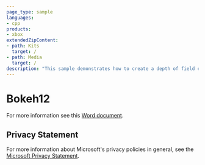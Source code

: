 ```yaml
---
page_type: sample
languages:
- cpp
products:
- xbox
extendedZipContent:
- path: Kits
  target: /
- path: Media
  target: /
description: "This sample demonstrates how to create a depth of field effect using point sprites rendering using DirectX 12 on Xbox One."
---
```


# Bokeh12

For more information see this [Word document](https://github.com/microsoft/Xbox-ATG-Samples/blob/master/XDKSamples/Graphics/Bokeh12/ReadMe.docx).

## Privacy Statement

For more information about Microsoft's privacy policies in general, see the [Microsoft Privacy Statement](https://privacy.microsoft.com/en-us/privacystatement/).

